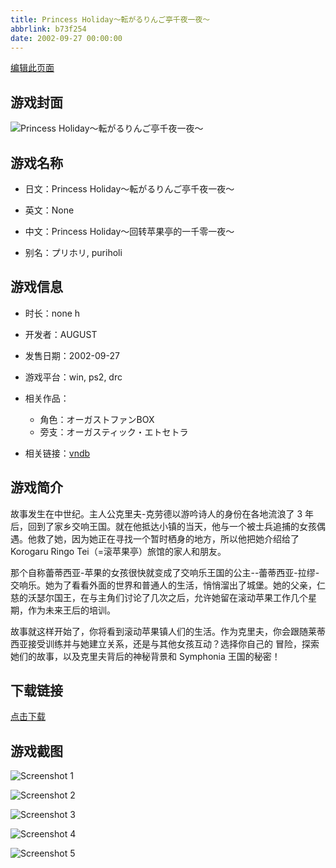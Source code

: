 ```yaml
---
title: Princess Holiday～転がるりんご亭千夜一夜～
abbrlink: b73f254
date: 2002-09-27 00:00:00
---
```

[编辑此页面](https://github.com/ACG-3/ADV3-source/blob/main/source/_posts/Princess%20Holiday%EF%BD%9E%E8%BB%A2%E3%81%8C%E3%82%8B%E3%82%8A%E3%82%93%E3%81%94%E4%BA%AD%E5%8D%83%E5%A4%9C%E4%B8%80%E5%A4%9C%EF%BD%9E.md)

## 游戏封面

![Princess Holiday～転がるりんご亭千夜一夜～](https://pan.timero.xyz/d/onedrive/img_lib_001/Princess%20Holiday%EF%BD%9E%E8%BB%A2%E3%81%8C%E3%82%8B%E3%82%8A%E3%82%93%E3%81%94%E4%BA%AD%E5%8D%83%E5%A4%9C%E4%B8%80%E5%A4%9C%EF%BD%9E_cover.avif)


## 游戏名称

- 日文：Princess Holiday～転がるりんご亭千夜一夜～
- 英文：None
- 中文：Princess Holiday～回转苹果亭的一千零一夜～

- 别名：プリホリ, puriholi


## 游戏信息

- 时长：none h
- 开发者：AUGUST
- 发售日期：2002-09-27
- 游戏平台：win, ps2, drc
- 相关作品：
   - 角色：オーガストファンBOX
   - 旁支：オーガスティック・エトセトラ

- 相关链接：[vndb](https://vndb.org/v198)


## 游戏简介

故事发生在中世纪。主人公克里夫-克劳德以游吟诗人的身份在各地流浪了 3 年后，回到了家乡交响王国。就在他抵达小镇的当天，他与一个被士兵追捕的女孩偶遇。他救了她，因为她正在寻找一个暂时栖身的地方，所以他把她介绍给了 Korogaru Ringo Tei（=滚苹果亭）旅馆的家人和朋友。

那个自称蕾蒂西亚-苹果的女孩很快就变成了交响乐王国的公主--蕾蒂西亚-拉缪-交响乐。她为了看看外面的世界和普通人的生活，悄悄溜出了城堡。她的父亲，仁慈的沃瑟尔国王，在与主角们讨论了几次之后，允许她留在滚动苹果工作几个星期，作为未来王后的培训。

故事就这样开始了，你将看到滚动苹果镇人们的生活。作为克里夫，你会跟随莱蒂西亚接受训练并与她建立关系，还是与其他女孩互动？选择你自己的
冒险，探索她们的故事，以及克里夫背后的神秘背景和 Symphonia 王国的秘密！




## 下载链接

[点击下载](https://pan.timero.xyz/onedrive/adv_lib_001/Princess%20Holiday%EF%BD%9E%E8%BB%A2%E3%81%8C%E3%82%8B%E3%82%8A%E3%82%93%E3%81%94%E4%BA%AD%E5%8D%83%E5%A4%9C%E4%B8%80%E5%A4%9C%EF%BD%9E)


## 游戏截图


![Screenshot 1](https://pan.timero.xyz/d/onedrive/img_lib_001/Princess%20Holiday%EF%BD%9E%E8%BB%A2%E3%81%8C%E3%82%8B%E3%82%8A%E3%82%93%E3%81%94%E4%BA%AD%E5%8D%83%E5%A4%9C%E4%B8%80%E5%A4%9C%EF%BD%9E_Screenshot_1.avif)

![Screenshot 2](https://pan.timero.xyz/d/onedrive/img_lib_001/Princess%20Holiday%EF%BD%9E%E8%BB%A2%E3%81%8C%E3%82%8B%E3%82%8A%E3%82%93%E3%81%94%E4%BA%AD%E5%8D%83%E5%A4%9C%E4%B8%80%E5%A4%9C%EF%BD%9E_Screenshot_2.avif)

![Screenshot 3](https://pan.timero.xyz/d/onedrive/img_lib_001/Princess%20Holiday%EF%BD%9E%E8%BB%A2%E3%81%8C%E3%82%8B%E3%82%8A%E3%82%93%E3%81%94%E4%BA%AD%E5%8D%83%E5%A4%9C%E4%B8%80%E5%A4%9C%EF%BD%9E_Screenshot_3.avif)

![Screenshot 4](https://pan.timero.xyz/d/onedrive/img_lib_001/Princess%20Holiday%EF%BD%9E%E8%BB%A2%E3%81%8C%E3%82%8B%E3%82%8A%E3%82%93%E3%81%94%E4%BA%AD%E5%8D%83%E5%A4%9C%E4%B8%80%E5%A4%9C%EF%BD%9E_Screenshot_4.avif)

![Screenshot 5](https://pan.timero.xyz/d/onedrive/img_lib_001/Princess%20Holiday%EF%BD%9E%E8%BB%A2%E3%81%8C%E3%82%8B%E3%82%8A%E3%82%93%E3%81%94%E4%BA%AD%E5%8D%83%E5%A4%9C%E4%B8%80%E5%A4%9C%EF%BD%9E_Screenshot_5.avif)

